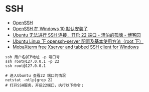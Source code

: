 # SSH

- [OpenSSH](http://www.openssh.com/)
- [OpenSSH 在 Windows 10 默认安装了](http://baijiahao.baidu.com/s?id=1600980660647409471&wfr=spider&for=pc)
- [Ubuntu 无法进行 SSH 连接，开启 22 端口 - 漂泊的孤魂 - 博客园](https://www.cnblogs.com/aq-ry/p/9809874.html)
- [Ubuntu Linux 下 openssh-server 配置及基本使用方法（root 下）](https://blog.csdn.net/qq_42773814/article/details/81213620)
- [MobaXterm free Xserver and tabbed SSH client for Windows](https://mobaxterm.mobatek.net/)

```shell
ssh 用户名@IP地址 -p 端口号
ssh root@127.0.0.1 -p 22
ssh root@127.0.0.1

# 进入Ubuntu 查看22 端口的情况
netstat -ntlp|grep 22
# 打开SSH服务，开启22端口，执行以下命令；
```
